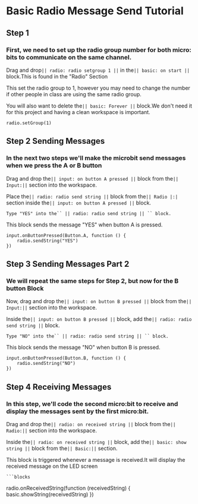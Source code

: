 # Basic Radio Message Send Tutorial

## Step 1 
### First, we need to set up the radio group number for both micro: bits to communicate on the same channel.

Drag and drop`` || radio: radio setgroup 1 || `` in the`` || basic: on start || `` block.This is found in the "Radio" Section

This set the radio group to 1, however you may need to change the number if other
people in class are using the same radio group.

You will also want to delete the`` || basic: Forever || `` block.We don't need it for this project
and having a clean workspace is important. 

```blocks
radio.setGroup(1)
```


## Step 2 Sending Messages
### In the next two steps we'll make the microbit send messages when we press the A or B button

Drag and drop the`` || input: on button A pressed || `` block from the`` || Input:|| `` section into the workspace.

Place the`` || radio: radio send string || `` block from the`` || Radio |:| `` section inside the`` || input: on button A pressed || `` block.

    Type "YES" into the`` || radio: radio send string || `` block.

This block sends the message "YES" when button A is pressed.



```blocks
input.onButtonPressed(Button.A, function () {
    radio.sendString("YES")
})
```

## Step 3 Sending Messages Part 2
### We will repeat the same steps for Step 2, but now for the B button Block

Now, drag and drop the`` || input: on button B pressed || `` block from the`` || Input:|| `` section into the workspace.

Inside the`` || input: on button B pressed || `` block, add the`` || radio: radio send string || `` block.

    Type "NO" into the`` || radio: radio send string || `` block.

This block sends the message "NO" when button B is pressed.



```blocks
input.onButtonPressed(Button.B, function () {
    radio.sendString("NO")
})
```

## Step 4 Receiving Messages
### In this step, we'll code the second micro:bit to receive and display the messages sent by the first micro:bit.

Drag and drop the`` || radio: on received string || `` block from the`` || Radio:|| `` section into the workspace.

Inside the`` || radio: on received string || `` block, add the`` || basic: show string || `` block from the`` || Basic:|| `` section.

This block is triggered whenever a message is received.It will display the received message on the LED screen

    ```blocks
radio.onReceivedString(function (receivedString) {
    basic.showString(receivedString)
})
```

